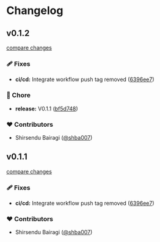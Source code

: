 # Changelog
## v0.1.2

[compare changes](https://github.com/shba007/nuxtemplate/compare/v1.0.2...v0.1.2)

### 🩹 Fixes

- **ci/cd:** Integrate workflow push tag removed ([6396ee7](https://github.com/shba007/nuxtemplate/commit/6396ee7))

### 🏡 Chore

- **release:** V0.1.1 ([bf5d748](https://github.com/shba007/nuxtemplate/commit/bf5d748))

### ❤️ Contributors

- Shirsendu Bairagi ([@shba007](http://github.com/shba007))

## v0.1.1

[compare changes](https://github.com/shba007/nuxtemplate/compare/v1.0.2...v0.1.1)

### 🩹 Fixes

- **ci/cd:** Integrate workflow push tag removed ([6396ee7](https://github.com/shba007/nuxtemplate/commit/6396ee7))

### ❤️ Contributors

- Shirsendu Bairagi ([@shba007](http://github.com/shba007))

